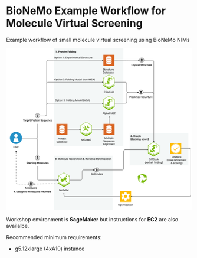 # BioNeMo Example Workflow for Molecule Virtual Screening

Example workflow of small molecule virtual screening using BioNeMo NIMs 


![BioNeMo](./images/workflow.png)

Workshop environment is **SageMaker** but instructions for **EC2** are also availalbe.

Recommended minimum requirements:
- g5.12xlarge (4xA10) instance